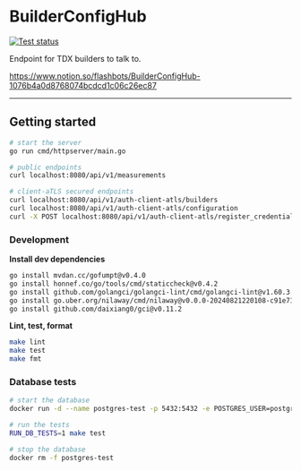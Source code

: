 # BuilderConfigHub

[![Test status](https://github.com/flashbots/builder-config-hub/actions/workflows/checks.yml/badge.svg?branch=main)](https://github.com/flashbots/builder-config-hub/actions?query=workflow%3A%22Checks%22)

Endpoint for TDX builders to talk to.

https://www.notion.so/flashbots/BuilderConfigHub-1076b4a0d8768074bcdcd1c06c26ec87

---

## Getting started

```bash
# start the server
go run cmd/httpserver/main.go

# public endpoints
curl localhost:8080/api/v1/measurements

# client-aTLS secured endpoints
curl localhost:8080/api/v1/auth-client-atls/builders
curl localhost:8080/api/v1/auth-client-atls/configuration
curl -X POST localhost:8080/api/v1/auth-client-atls/register_credentials/rbuilder
```

### Development

**Install dev dependencies**

```bash
go install mvdan.cc/gofumpt@v0.4.0
go install honnef.co/go/tools/cmd/staticcheck@v0.4.2
go install github.com/golangci/golangci-lint/cmd/golangci-lint@v1.60.3
go install go.uber.org/nilaway/cmd/nilaway@v0.0.0-20240821220108-c91e71c080b7
go install github.com/daixiang0/gci@v0.11.2
```

**Lint, test, format**

```bash
make lint
make test
make fmt
```

### Database tests

```bash
# start the database
docker run -d --name postgres-test -p 5432:5432 -e POSTGRES_USER=postgres -e POSTGRES_PASSWORD=postgres -e POSTGRES_DB=postgres postgres

# run the tests
RUN_DB_TESTS=1 make test

# stop the database
docker rm -f postgres-test
```
